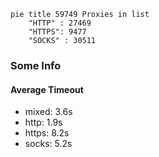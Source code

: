 
```mermaid
pie title 59749 Proxies in list
    "HTTP" : 27469
    "HTTPS": 9477
    "SOCKS" : 30511
```

### Some Info
#### Average Timeout

- mixed: 3.6s
- http: 1.9s
- https: 8.2s
- socks: 5.2s